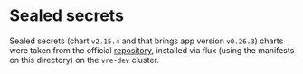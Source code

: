 # Sealed secrets

Sealed secrets (chart `v2.15.4` and that brings app version `v0.26.3`) charts were taken from the official [repository](https://github.com/bitnami-labs/sealed-secrets), installed via flux (using the manifests on this directory) on the `vre-dev` cluster. 

